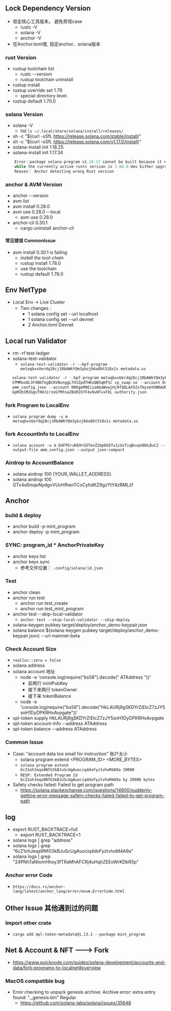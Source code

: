 ## Lock Dependency Version

- 锁定核心工具版本。 避免奇怪case
    - rustc -V
    - solana -V
    - anchor -V
- 在Anchor.toml里, 锁定anchor、solana版本

### rust Version

- rustup toolchain list
  - rustc --version
  - rustup toolchain uninstall <version>
- rustup install
- rustup override set 1.79
  - special directory level.
- rustup default 1.70.0

### solana Version

- solana -V
  - list  `ls ~/.local/share/solana/install/releases/`
- sh -c "$(curl -sSfL https://release.solana.com/stable/install)"
- sh -c "$(curl -sSfL https://release.solana.com/v1.17.0/install)"
- solana-install init 1.18.25
- solana-install init 1.17.34

```rust
    Error：package solana-program v1.18.17 cannot be built because it requires rustc 1.75.0 or newer, 
    while the currently active rustc version is 1.68.0-dev Either upgrade to rustc
    Reason： Anchor detecting wrong Rust version
```

### anchor & AVM Version

- anchor --version
- avm list
- avm install 0.28.0
- avm use 0.28.0 --local
  - avm use 0.28.0
- anchor-cli 0.30.1
    - cargo uninstall anchor-cli

#### 常见错误 CommonIssue

- avm install 0.30.1 is failing
    - *install the tool-chain*
    - rustup install 1.78.0
    - use the toolchain
    - rustup default 1.78.0

## Env NetType

- Local Env ->  Live Cluster
    - Two changes：
        - 1 solana config set --url localhost
        - 1 solana config set --url devnet
        - 2 Anchor.toml Devnet

## Local run Validator

- rm -rf test-ledger
- solana-test-validator
    - `solana-test-validator -r --bpf-program metaqbxxUerdq28cj1RbAWkYQm3ybzjb6a8bt518x1s metadata.so`

```rust
   solana-test-validator -r --bpf-program metaqbxxUerdq28cj1RbAWkYQm3ybzjb6a8bt518x1s metadata.so --bpf-program
   CPMMoo8L3F4NbTegBCKVNunggL7H1ZpdTHKxQB5qKP1C cp_swap.so --account D4FPEruKEHrG5TenZ2mpDGEfu1iUvTiqBxvpU8HLBvC2
   amm_config.json --account DNXgeM9EiiaAbaWvwjHj9fQQLAX5ZsfHyvmYUNRAdNC8 fee_receiver.json --account
   GpMZbSM2GgvTKHJirzeGfMFoaZ8UR2X7F4v8vHTvxFbL authority.json
```

### fork Program to LocalEnv

- `solana program dump -u m metaqbxxUerdq28cj1RbAWkYQm3ybzjb6a8bt518x1s metadata.so`

### fork AccountInfo to LocalEnv

- `solana account -u m D4FPEruKEHrG5TenZ2mpDGEfu1iUvTiqBxvpU8HLBvC2 --output-file amm_config.json --output json-compact`

### Airdrop to AccountBalance

- solana airdrop 100 {YOUR_WALLET_ADDRESS}
- solana airdrop 100 GTx4x6mqoNydgvVUvHfhenTCoCyhdKZ9gzYtY4zRMLzf

## Anchor

### build & deploy

- anchor build -p mint_program
- anchor deploy -p mint_program

### SYNC: program_id * AnchorPrivateKey

- anchor keys list
- anchor keys sync
    - 参考文件位置： `.config/solana/id.json`

### Test

- anchor clean
- anchor run test
    - anchor run test_create
    - anchor run test_mint_program
- anchor test --skip-local-validator
    - `anchor test --skip-local-validator --skip-deploy`
- solana-keygen pubkey target/deploy/anchor_demo-keypair.json
- solana balance $(solana-keygen pubkey target/deploy/anchor_demo-keypair.json) --url mainnet-beta

### Check Account Size

- `realloc::zero = false`
- solana address
- solana account 地址
    - node -e 'console.log(require("bs58").decode("   ATAddress   "))'
        - 前两行 mintPubKey
        - 接下来两行 tokenOwner
        - 接下来 tokenBalance
    - node -e 'console.log(require("bs58").decode("HkLAURj9gSKDYrZiEtcZ7zJY5snH1DyDPKRHxAvpgate"))'
- spl-token supply HkLAURj9gSKDYrZiEtcZ7zJY5snH1DyDPKRHxAvpgate
- spl-token account-info --address ATAddress
- spl-token balance --address ATAddress

### Common Issue

- Case: "account data too small for instruction" 账户太小
    - solana program extend <PROGRAM_ID> <MORE_BYTES>
    - `solana program extend 6cZ1ohJeqa9NfG3kBJuScUgAuociq4dxFyztvhoM4A9a 20000`
    - `RESP: Extended Program Id 6cZ1ohJeqa9NfG3kBJuScUgAuociq4dxFyztvhoM4A9a by 20000 bytes`
- Safety checks failed: Failed to get program path
  - https://solana.stackexchange.com/questions/14900/suddenly-getting-error-message-safety-checks-failed-failed-to-get-program-path

## log

- export RUST_BACKTRACE=full
    - export RUST_BACKTRACE=1
- solana logs | grep "address"
- solana logs | grep "6cZ1ohJeqa9NfG3kBJuScUgAuociq4dxFyztvhoM4A9a"
- solana logs | grep "24PNhTaNtomHhoy3fTRaMhAFCRj4uHqhZEEoWrKDbR5p"

### Anchor error Code

- `https://docs.rs/anchor-lang/latest/anchor_lang/error/enum.ErrorCode.html`

## Other Issue 其他遇到过的问题

### Import other crate

- `cargo add mpl-token-metadata@1.13.1 --package mint_program`

## Net & Account & NFT ---> Fork

- https://www.quicknode.com/guides/solana-development/accounts-and-data/fork-programs-to-localnet#overview

### MacOS compatible bug

- Error checking to unpack genesis archive: Archive error: extra entry found: "._genesis.bin" Regular
    - https://github.com/solana-labs/solana/issues/35648
